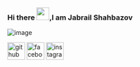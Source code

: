### Hi there <img src="https://github.com/TheDudeThatCode/TheDudeThatCode/blob/master/Assets/Hi.gif" width="29px">,I am Jabrail Shahbazov
![image](https://github.com/saadeghi/saadeghi/blob/master/dino.gif)

[<img src='https://cdn.jsdelivr.net/npm/simple-icons@3.0.1/icons/github.svg' alt='github' height='40'>](https://github.com/JabrailShahbazov)  [<img src='https://cdn.jsdelivr.net/npm/simple-icons@3.0.1/icons/facebook.svg' alt='facebook' height='40'>](https://www.facebook.com/Jabrail.shahbzov)  [<img src='https://cdn.jsdelivr.net/npm/simple-icons@3.0.1/icons/instagram.svg' alt='instagram' height='40'>](https://www.instagram.com/jabrail_shahbazov/)  
